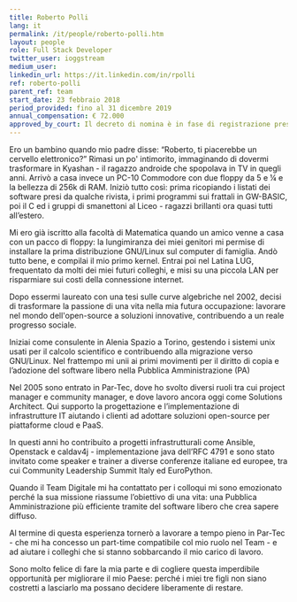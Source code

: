```yaml
---
title: Roberto Polli 
lang: it
permalink: /it/people/roberto-polli.htm
layout: people
role: Full Stack Developer
twitter_user: ioggstream
medium_user:
linkedin_url: https://it.linkedin.com/in/rpolli
ref: roberto-polli
parent_ref: team
start_date: 23 febbraio 2018
period_provided: fino al 31 dicembre 2019
annual_compensation: € 72.000
approved_by_court: Il decreto di nomina è in fase di registrazione presso la Corte dei Conti
---
```


Ero un bambino quando mio padre disse: “Roberto, ti piacerebbe un cervello elettronico?” Rimasi un po' intimorito, immaginando di dovermi trasformare in Kyashan - il ragazzo androide che spopolava in TV in quegli anni. Arrivò a casa invece un PC-10 Commodore con due floppy da 5 e ¼ e la bellezza di 256k di RAM.
Iniziò tutto così: prima ricopiando i listati dei software presi da qualche rivista, i primi programmi sui frattali in GW-BASIC, poi il C ed i gruppi di smanettoni al Liceo - ragazzi brillanti ora quasi tutti all’estero.

Mi ero già iscritto alla facoltà di Matematica quando un amico venne a casa con un pacco di floppy: la lungimiranza dei miei genitori mi permise di installare la prima distribuzione GNU/Linux sul computer di famiglia. Andò tutto bene, e compilai il mio primo kernel. Entrai poi nel Latina LUG, frequentato da molti dei miei futuri colleghi, e misi su una piccola LAN per risparmiare sui costi della connessione internet.

Dopo essermi laureato con una tesi sulle curve algebriche nel 2002, decisi di trasformare la passione di una vita nella mia futura occupazione: lavorare nel mondo dell'open-source a soluzioni innovative, contribuendo a un reale progresso sociale. 

Iniziai come consulente in Alenia Spazio a Torino, gestendo i sistemi unix usati per il calcolo scientifico e contribuendo alla migrazione verso GNU/Linux. Nel frattempo mi unii ai primi movimenti per il diritto di copia e l’adozione del software libero nella Pubblica Amministrazione (PA) 

Nel 2005 sono entrato in Par-Tec, dove ho svolto diversi ruoli tra cui project manager  e community manager, e dove lavoro ancora oggi come Solutions Architect. Qui supporto la progettazione e l’implementazione di infrastrutture IT aiutando i clienti ad adottare soluzioni open-source per piattaforme cloud e PaaS.

In questi anni ho contribuito a progetti infrastrutturali come Ansible, Openstack e caldav4j -  implementazione java dell’RFC 4791 e sono stato invitato come speaker e trainer a diverse conferenze italiane ed europee, tra cui Community Leadership Summit Italy ed EuroPython. 

Quando il Team Digitale mi ha contattato per i colloqui mi sono emozionato perché la sua missione riassume l’obiettivo di una vita: una Pubblica Amministrazione più efficiente tramite del software libero che crea sapere diffuso. 

Al termine di questa esperienza tornerò a lavorare a tempo pieno in Par-Tec - che mi ha concesso un part-time compatibile col mio ruolo nel Team - e ad aiutare i colleghi che si stanno sobbarcando il mio carico di lavoro.

Sono molto felice di fare la mia parte e di cogliere questa imperdibile opportunità per migliorare il mio Paese: perché i miei tre figli non siano costretti a lasciarlo ma possano decidere liberamente di restare.
